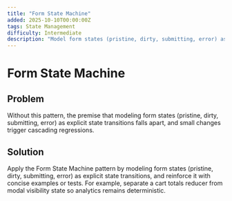 ```yaml
---
title: "Form State Machine"
added: 2025-10-10T00:00:00Z
tags: State Management
difficulty: Intermediate
description: "Model form states (pristine, dirty, submitting, error) as explicit state transitions."
---
```

# Form State Machine

## Problem

Without this pattern, the premise that modeling form states (pristine, dirty, submitting, error) as explicit state transitions falls apart, and small changes trigger cascading regressions.

## Solution

Apply the Form State Machine pattern by modeling form states (pristine, dirty, submitting, error) as explicit state transitions, and reinforce it with concise examples or tests. For example, separate a cart totals reducer from modal visibility state so analytics remains deterministic.
